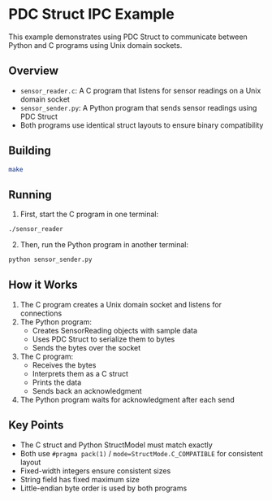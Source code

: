 # PDC Struct IPC Example

This example demonstrates using PDC Struct to communicate between Python and C programs using Unix domain sockets.

## Overview

- `sensor_reader.c`: A C program that listens for sensor readings on a Unix domain socket
- `sensor_sender.py`: A Python program that sends sensor readings using PDC Struct
- Both programs use identical struct layouts to ensure binary compatibility

## Building

```bash
make
```

## Running

1. First, start the C program in one terminal:
```bash
./sensor_reader
```

2. Then, run the Python program in another terminal:
```bash
python sensor_sender.py
```

## How it Works

1. The C program creates a Unix domain socket and listens for connections
2. The Python program:
   - Creates SensorReading objects with sample data
   - Uses PDC Struct to serialize them to bytes
   - Sends the bytes over the socket
3. The C program:
   - Receives the bytes
   - Interprets them as a C struct
   - Prints the data
   - Sends back an acknowledgment
4. The Python program waits for acknowledgment after each send

## Key Points

- The C struct and Python StructModel must match exactly
- Both use `#pragma pack(1)` / `mode=StructMode.C_COMPATIBLE` for consistent layout
- Fixed-width integers ensure consistent sizes
- String field has fixed maximum size
- Little-endian byte order is used by both programs